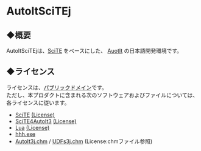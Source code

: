 ﻿AutoItSciTEj
============

◆概要
-----
AutoItSciTEjは、[SciTE](http://www.scintilla.org/SciTE.html) をベースにした、 [AuotIt](http://www.autoitscript.com/site/autoit/) の日本語開発環境です。

◆ライセンス
----------
ライセンスは、[パブリックドメイン](http://ja.wikipedia.org/wiki/%E3%83%91%E3%83%96%E3%83%AA%E3%83%83%E3%82%AF%E3%83%89%E3%83%A1%E3%82%A4%E3%83%B3)です。  
ただし、本プロダクトに含まれる次のソフトウェアおよびファイルについては、各ライセンスに従います。

- [SciTE](http://www.scintilla.org/SciTE.html) [(License)](http://www.scintilla.org/License.txt)
- [SciTE4AutoIt3](http://www.autoitscript.com/site/autoit-script-editor/) [(License)](http://www.autoitscript.com/autoit3/docs/license.htm)
- [Lua](http://www.lua.org/) [(License)](http://www.lua.org/license.html)
- [hhh.exe](http://www.vector.co.jp/soft/winnt/writing/se454186.html)
- [AutoIt3j.chm](http://blog.livedoor.jp/blackcode/archives/1224220.html) / [UDFs3j.chm](http://blog.livedoor.jp/blackcode/archives/1371819.html) (License:chmファイル参照)
